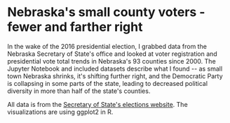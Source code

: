 # Nebraska's small county voters - fewer and farther right

In the wake of the 2016 presidential election, I grabbed data from the Nebraska Secretary of State's office and looked at voter registration and presidential vote total trends in Nebraska's 93 counties since 2000. The Jupyter Notebook and included datasets describe what I found -- as small town Nebraska shrinks, it's shifting further right, and the Democratic Party is collapsing in some parts of the state, leading to decreased political diversity in more than half of the state's counties. 

All data is from the [Secretary of State's elections website](http://www.sos.ne.gov/dyindex.html#boxingName). The visualizations are using ggplot2 in R. 
